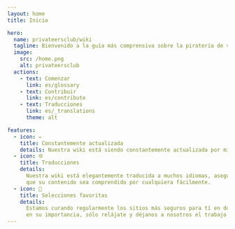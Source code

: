 ```yaml
---
layout: home
title: Inicio

hero:
  name: privateersclub/wiki
  tagline: Bienvenido a la guía más comprensiva sobre la piratería de videojuegos en el internet.
  image:
    src: /home.png
    alt: privateersclub
  actions:
    - text: Comenzar
      link: es/glossary
    - text: Contribuir
      link: es/contribute
    - text: Traducciones
      link: es/_translations
      theme: alt

features:
  - icon: ✏️
    title: Constantemente actualizada
    details: Nuestra wiki está siendo constantemente actualizada por miembros dedicados de nuestra comunidad 
  - icon: 🌐
    title: Traducciones
    details:
      Nuestra wiki está elegantemente traducida a muchos idiomas, asegurando 
      que su contenido sea comprendido por cualquiera fácilmente.
  - icon: 🌟
    title: Selecciones favoritas
    details:
      Estamos curando regularmente los sitios más seguros para tí en donde enfatizamos
      en su importancia, sólo relájate y déjanos a nosotros el trabajo duro.
---
```

